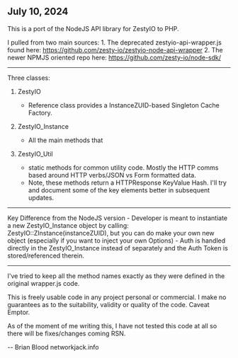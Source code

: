 July 10, 2024
---
This is a port of the NodeJS API library for ZestyIO to PHP.

I pulled from two main sources:
	1. The deprecated zestyio-api-wrapper.js found here:
		https://github.com/zesty-io/zestyio-node-api-wrapper
	2. The newer NPMJS oriented repo here:
		https://github.com/zesty-io/node-sdk/

------

Three classes:

1. ZestyIO
	- Reference class provides a InstanceZUID-based Singleton Cache Factory.

2. ZestyIO_Instance
	- All the main methods that 

3. ZestyIO_Util
	- static methods for common utility code. Mostly the HTTP comms based around HTTP verbs/JSON vs Form formatted data.
	- Note, these methods return a HTTPResponse KeyValue Hash. I'll try and document some of the key elements better in subsequent updates.


	
------

Key Difference from the NodeJS version
	- Developer is meant to instantiate a new ZestyIO_Instance object by calling: ZestyIO::ZInstance(instanceZUID), but you can do make your own new object (especially if you want to inject your own Options)
	- Auth is handled directly in the ZestyIO_Instance instead of separately and the Auth Token is stored/referenced therein.


------

I've tried to keep all the method names exactly as they were defined in the original wrapper.js code.


This is freely usable code in any project personal or commercial. I make no guarantees as to the suitability, validity or quality of the code. Caveat Emptor.

As of the moment of me writing this, I have not tested this code at all so there will be fixes/changes coming RSN.


--
Brian Blood
networkjack.info


